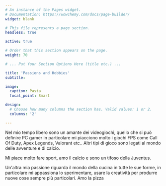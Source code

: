 ```yaml
---
# An instance of the Pages widget.
# Documentation: https://wowchemy.com/docs/page-builder/
widget: blank

# This file represents a page section.
headless: true

active: true

# Order that this section appears on the page.
weight: 70

# ... Put Your Section Options Here (title etc.) ...

title: 'Passions and Hobbies'
subtitle:

image:
  caption: Pasta
  focal_point: Smart

design:
  # Choose how many columns the section has. Valid values: 1 or 2.
  columns: '2'

---
```


Nel mio tempo libero sono un amante dei videogiochi, quello che si può definire PC gamer in particolare mi piacciono molto i giochi FPS come Call Of Duty, Apex Legends, Valorant etc.. Altri tipi di gioco sono legati al mondo delle avventure e di calcio.

Mi piace molto fare sport, amo il calcio e sono un tifoso della Juventus.

Un'altra mia passione riguarda il mondo della cucina in tutte le sue forme, in particolare mi appassiona lo sperimentare, usare la creatività per produrre nuove cose sempre più particolari. 
Amo la pizza 
